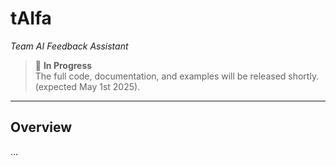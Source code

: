 # tAIfa  
*Team AI Feedback Assistant*

> 🚧 **In Progress**  
> The full code, documentation, and examples will be released shortly. (expected May 1st 2025).  

---

## Overview  
…
